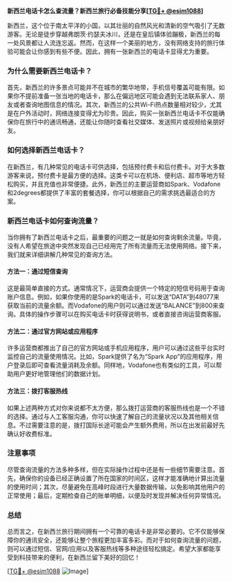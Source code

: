 **新西兰电话卡怎么查流量？新西兰旅行必备技能分享[[TG💪+ @esim1088](https://t.me/s/esim1088)]**

新西兰，这个位于南太平洋的小国，以其壮丽的自然风光和清新的空气吸引了无数游客。无论是徒步穿越弗朗茨·约瑟夫冰川，还是在皇后镇体验蹦极，新西兰的每一处风景都让人流连忘返。然而，在这样一个美丽的地方，没有网络支持的旅行体验可能会让你感到有些不便。因此，拥有一张新西兰的电话卡显得尤为重要。

### 为什么需要新西兰电话卡？

首先，新西兰的许多景点可能并不在城市的繁华地带，手机信号覆盖可能有限。如果你不提前准备一张当地的电话卡，那么在偏远地区可能会遇到无法联系家人、朋友或者查询地图信息的情况。其次，新西兰的公共Wi-Fi热点数量相对较少，尤其是在户外活动时，网络连接变得尤为珍贵。因此，购买一张新西兰电话卡不仅能确保你在旅行中的通讯畅通，还能让你随时查看社交媒体、发送照片或视频给亲朋好友。

### 如何选择新西兰电话卡？

在新西兰，有几种常见的电话卡可供选择，包括预付费卡和后付费卡。对于大多数游客来说，预付费卡是最方便的选择。这类卡可以在机场、便利店、超市等地方轻松购买，并且充值也非常便捷。此外，新西兰的主要运营商如Spark、Vodafone和2degrees都提供了丰富的套餐选择，你可以根据自己的需求挑选最适合的方案。

### 新西兰电话卡如何查询流量？

当你拥有了新西兰电话卡之后，最重要的问题之一就是如何查询剩余流量。毕竟，没有人希望在旅途中突然发现自己已经用完了所有流量而无法使用网络。接下来，我们就来详细讲解几种常见的查询方法。

#### 方法一：通过短信查询

这是最简单直接的方式。通常情况下，运营商会提供一个特定的短信号码用于查询账户信息。例如，如果你使用的是Spark的电话卡，可以发送“DATA”到48077来获取当前的流量余额。而Vodafone的用户则可以通过发送“BALANCE”到800来查询。具体的操作步骤可以在购买电话卡时获得说明书，或者直接咨询运营商客服。

#### 方法二：通过官方网站或应用程序

许多运营商都推出了自己的官方网站或手机应用程序，用户可以通过这些平台实时监控自己的流量使用情况。比如，Spark提供了名为“Spark App”的应用程序，用户登录后即可查看流量消耗及余额。同样地，Vodafone也有类似的工具，可以帮助用户更好地管理他们的数据计划。

#### 方法三：拨打客服热线

如果上述两种方式对你来说都不太方便，那么拨打运营商的客服热线也是一个不错的选择。通过与人工客服沟通，你可以快速了解自己的流量状况以及其他相关信息。不过需要注意的是，拨打国际长途可能会产生额外费用，所以在出发前最好先确认好收费标准。

### 注意事项

尽管查询流量的方法多种多样，但在实际操作过程中还是有一些细节需要注意。首先，确保你的设备已经正确设置了所在国家的时间区，这样才能准确地计算出流量的使用时间；其次，尽量避免在高峰时段进行大量数据传输，以免影响其他用户的正常使用；最后，定期检查自己的账单明细，以便及时发现并解决任何异常情况。

### 总结

总而言之，在新西兰旅行期间拥有一个可靠的电话卡是非常必要的。它不仅能够保障你的通讯安全，还能够让整个旅程更加丰富多彩。而对于如何查询流量的问题，则可以通过短信、官网/应用以及客服热线等多种途径轻松搞定。希望大家都能享受到科技带来的便利，在新西兰留下美好的回忆！

[[TG💪+ @esim1088](https://t.me/s/esim1088) ![Image](https://i.postimg.cc/4NQfJmqS/Snipaste-2025-05-13-00-14-12.png)]